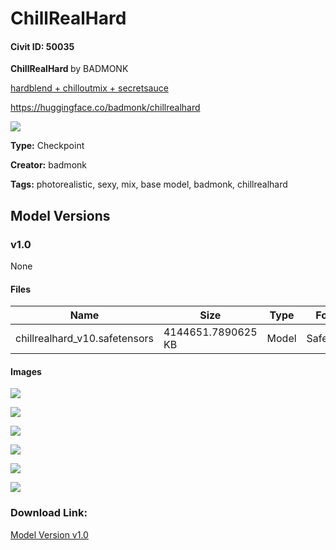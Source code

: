 # ChillRealHard

#### Civit ID: 50035

<p><strong>ChillRealHard </strong>by BADMONK</p><p><u>hardblend + chilloutmix + secretsauce</u></p><p><a target="_blank" rel="ugc" href="https://huggingface.co/badmonk/chillrealhard">https://huggingface.co/badmonk/chillrealhard</a></p><img src="https://image.civitai.com/xG1nkqKTMzGDvpLrqFT7WA/0a43e170-6850-4b68-99e0-5353adc5ed3d/width=525/0a43e170-6850-4b68-99e0-5353adc5ed3d.jpeg" />

**Type:** Checkpoint

**Creator:** badmonk

**Tags:** photorealistic, sexy, mix, base model, badmonk, chillrealhard

## Model Versions

### v1.0

None

#### Files

| Name | Size | Type | Format | Download Url | AutoV1 | AutoV2 | SHA256 | CRC32 | BLAKE3 |
| --- | --- | --- | --- | --- | --- | --- | --- | --- | --- |
| chillrealhard_v10.safetensors | 4144651.7890625 KB | Model | SafeTensor | https://civitai.com/api/download/models/54578 | 20CBC19D | 0DBA418C29 | 0DBA418C29E0E254ECE46957CD1BEA752D02B5BCCFA016F5AF797B96A0A5F783 | 59B82E13 | 008474C5FB98CDC54148AD30A24233B2498D366A557A17AD0F66F8A009F4E1E6 |

#### Images

<p><img src="https://image.civitai.com/xG1nkqKTMzGDvpLrqFT7WA/9ce746ea-99c6-425d-92ba-98d26eca73f8/width=450/823640.jpeg" /></p>

<p><img src="https://image.civitai.com/xG1nkqKTMzGDvpLrqFT7WA/51b04814-4abc-441f-9345-2a15c1a67bce/width=450/860418.jpeg" /></p>

<p><img src="https://image.civitai.com/xG1nkqKTMzGDvpLrqFT7WA/a1816b91-c1f0-4e5e-b28d-3268369823cc/width=450/877178.jpeg" /></p>

<p><img src="https://image.civitai.com/xG1nkqKTMzGDvpLrqFT7WA/013a5990-0dea-4425-8fe7-480ee185eada/width=450/887385.jpeg" /></p>

<p><img src="https://image.civitai.com/xG1nkqKTMzGDvpLrqFT7WA/0d6f9a36-2930-4531-b723-1eb6f9f34748/width=450/971647.jpeg" /></p>

<p><img src="https://image.civitai.com/xG1nkqKTMzGDvpLrqFT7WA/617c7094-e7c6-4c59-8b70-794d79a7665d/width=450/955572.jpeg" /></p>

### Download Link:

[Model Version v1.0](https://civitai.com/api/download/models/54578)

